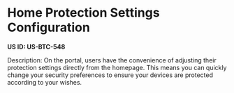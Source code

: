 # Home Protection Settings Configuration

**US ID: US-BTC-548**

Description: On the portal, users have the convenience of adjusting their protection settings directly from the homepage. This means you can quickly change your security preferences to ensure your devices are protected according to your wishes.